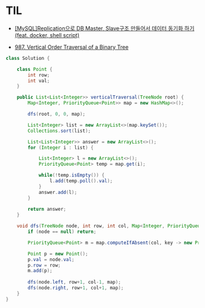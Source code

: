 # TIL

- [[MySQL]Replication으로 DB Master, Slave구조 만들어서 데이터 동기화 하기(feat. docker, shell script)](https://kamang-it.tistory.com/entry/MySQLReplication%EC%9C%BC%EB%A1%9C-DB-Master-Slave%EA%B5%AC%EC%A1%B0-%EB%A7%8C%EB%93%A4%EC%96%B4%EC%84%9C-%EB%8D%B0%EC%9D%B4%ED%84%B0-%EB%8F%99%EA%B8%B0%ED%99%94-%ED%95%98%EA%B8%B0feat-docker-shell-script)


- [987. Vertical Order Traversal of a Binary Tree](https://leetcode.com/problems/vertical-order-traversal-of-a-binary-tree/)
```java
class Solution {

    class Point {
        int row;
        int val;
    }

    public List<List<Integer>> verticalTraversal(TreeNode root) {
        Map<Integer, PriorityQueue<Point>> map = new HashMap<>();

        dfs(root, 0, 0, map);

        List<Integer> list = new ArrayList<>(map.keySet());
        Collections.sort(list);

        List<List<Integer>> answer = new ArrayList<>();
        for (Integer i : list) {

            List<Integer> l = new ArrayList<>();
            PriorityQueue<Point> temp = map.get(i);

            while(!temp.isEmpty()) {
                l.add(temp.poll().val);
            }
            answer.add(l);
        }
        
        return answer;
    }

    void dfs(TreeNode node, int row, int col, Map<Integer, PriorityQueue<Point>> map) {
        if (node == null) return;

        PriorityQueue<Point> m = map.computeIfAbsent(col, key -> new PriorityQueue<>(((a, b) -> a.row != b.row ? a.row - b.row : a.val - b.val)));

        Point p = new Point();
        p.val = node.val;
        p.row = row;
        m.add(p);
        
        dfs(node.left, row+1, col-1, map);
        dfs(node.right, row+1, col+1, map);
    }
}
```
